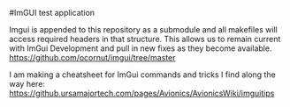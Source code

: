 #ImGUI test application

Imgui is appended to this repository as a submodule and all makefiles will access required headers in that structure.
This allows us to remain current with ImGui Development and pull in new fixes as they become available. 
<br>
https://github.com/ocornut/imgui/tree/master
<br>

I am making a cheatsheet for ImGui commands and tricks I find along the way here:<br>
https://github.ursamajortech.com/pages/Avionics/AvionicsWiki/imguitips
